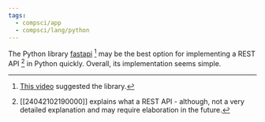 ```yaml
---
tags:
  - compsci/app
  - compsci/lang/python
---
```

The Python library [fastapi](https://pypi.org/project/fastapi/) [^1] may be the best option for implementing a REST API [^2]  in Python quickly. Overall, its implementation seems simple.

[^1]: [This video](https://youtu.be/0TFWtfFY87U?t=799) suggested the library.
[^2]: [[24042102190000]] explains what a REST API - although, not a very detailed explanation and may require elaboration in the future.